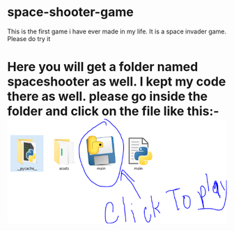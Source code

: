 # space-shooter-game
This is the first game i have ever made in my life. It is a space invader game. Please do try it
<h1>Here you will get a folder named spaceshooter as well. I kept my code there as well. please go inside the folder and click on the file like this:-
<img src="https://github.com/Rubayz/space-shooter-game/blob/main/Capture.PNG?raw=true">
